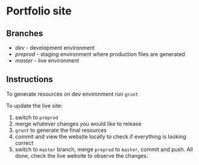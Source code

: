 # Portfolio site

## Branches

- _dev_ - development environment
- _preprod_ - staging environment where production files are generated
- _master_ - live environment

## Instructions

To generate resources on dev environment run `grunt`

To update the live site:

1. switch to `preprod`
2. merge whatever changes you would like to release
3. `grunt` to generate the final resources
4. commit and view the website locally to check if everything is looking correct
5. switch to `master` branch, merge `preprod` to `master`, commit and push. All done, check the live website to observe the changes.
